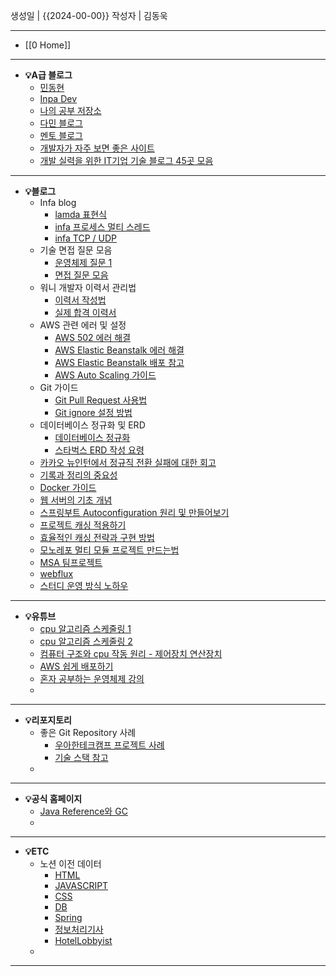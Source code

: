 생성일 | {{2024-00-00}}
작성자 | 김동욱

---
- [[0 Home]]

---
- **💡A급 블로그**
	- [민동현](https://donghyeon.dev/)
	- [Inpa Dev](https://inpa.tistory.com/)
	- [나의 공부 저장소]( https://programforlife.tistory.com/)
	- [다민 블로그](https://www.jeong-min.com/52-gatsby-blog/)
	- [멘토 블로그](https://minkukjo.github.io/framework/2020/12/18/Spring-142/)
	- [개발자가 자주 보면 좋은 사이트](https://brunch.co.kr/@skykamja24/639)
	- [개발 실력을 위한 IT기업 기술 블로그 45곳 모음](https://brunch.co.kr/@sicle-official/35)
---
- **💡블로그**
	- Infa blog
		- [lamda 표현식](https://inpa.tistory.com/entry/%E2%98%95-Lambda-Expression)
		- [infa 프로세스 멀티 스레드](https://inpa.tistory.com/entry/%F0%9F%91%A9%E2%80%8D%F0%9F%92%BB-%ED%94%84%EB%A1%9C%EC%84%B8%EC%8A%A4-%E2%9A%94%EF%B8%8F-%EC%93%B0%EB%A0%88%EB%93%9C-%EC%B0%A8%EC%9D%B4)
		- [infa TCP / UDP](https://inpa.tistory.com/entry/NW-%F0%9F%8C%90-%EC%95%84%EC%A7%81%EB%8F%84-%EB%AA%A8%ED%98%B8%ED%95%9C-TCP-UDP-%EA%B0%9C%EB%85%90-%E2%9D%93-%EC%89%BD%EA%B2%8C-%EC%9D%B4%ED%95%B4%ED%95%98%EC%9E%90)
	- 기술 면접 질문 모음
		- [운영체제 질문 1](https://velog.io/@min9288/%EB%B0%B1%EC%97%94%EB%93%9C-%EA%B0%9C%EB%B0%9C-%EB%A9%B4%EC%A0%91-%EC%A7%88%EB%AC%B8%EC%9A%B4%EC%98%81%EC%B2%B4%EC%A0%9C)
	    - [면접 질문 모음](https://dev-coco.tistory.com/159)
	- 워니 개발자 이력서 관리법
		- [이력서 작성법](https://wonny.space/writing/work/engineer-resume)
		- [실제 합격 이력서](https://wonny-log.notion.site/Wonny-Public-c2f8051bfb574f349406a30d2bc71a45)
	- AWS 관련 에러 및 설정
	    - [AWS 502 에러 해결](https://choo.oopy.io/0563a1cd-17b0-4513-9e59-49f0bd89834b)
	    - [AWS Elastic Beanstalk 에러 해결](https://billtech.tistory.com/23?utm_source=chatgpt.com)
	    - [AWS Elastic Beanstalk 배포 참고](https://velog.io/@bbamjoong/AWS-Java-SpringBoot-Elastic-BeanStalk-%EB%B0%B0%ED%8F%AC-%ED%94%84%EB%A1%9C%EC%A0%9D%ED%8A%B8-3%EC%9D%BC%EA%B0%84%EC%9D%98-%EC%82%BD%EC%A7%88)
	    - [AWS Auto Scaling 가이드](https://inpa.tistory.com/entry/AWS-%F0%9F%93%9A-EC2-%EC%98%A4%ED%86%A0-%EC%8A%A4%EC%BC%80%EC%9D%BC%EB%A7%81-ELB-%EB%A1%9C%EB%93%9C-%EB%B0%B8%EB%9F%B0%EC%84%9C-%EA%B0%9C%EB%85%90-%EA%B5%AC%EC%B6%95-%EC%84%B8%ED%8C%85-%F0%9F%92%AF-%EC%A0%95%EB%A6%AC)
	- Git 가이드
	    - [Git Pull Request 사용법](https://wayhome25.github.io/git/2017/07/08/git-first-pull-request-story/)
	    - [Git ignore 설정 방법](https://pixx.tistory.com/384)
	- 데이터베이스 정규화 및 ERD
	    - [데이터베이스 정규화](https://mangkyu.tistory.com/110)
	    - [스타벅스 ERD 작성 요령](https://velog.io/@jcinsh/%EB%8D%B0%EC%9D%B4%ED%84%B0%EB%B2%A0%EC%9D%B4%EC%8A%A4-%EC%8A%A4%ED%83%80%EB%B2%85%EC%8A%A4-%EA%B3%BC%EC%A0%9C)
	- [카카오 뉴인턴에서 정규직 전환 실패에 대한 회고](https://zorba91.tistory.com/286)
	- [기록과 정리의 중요성](https://jojoldu.tistory.com/)
    - [Docker 가이드](https://special-seat-581.notion.site/Docker-f93316d8eb944ce98daa8312039ef72e)
    - [웹 서버의 기초 개념](https://velog.io/@josworks27/%EC%9B%B9-%EC%84%9C%EB%B2%84Server%EC%9D%98-%EA%B8%B0%EC%B4%88-%EA%B0%9C%EB%85%90)
	- [스프링부트 Autoconfiguration 원리 및 만들어보기](https://donghyeon.dev/spring/2020/08/01/%EC%8A%A4%ED%94%84%EB%A7%81%EB%B6%80%ED%8A%B8%EC%9D%98-AutoConfiguration%EC%9D%98-%EC%9B%90%EB%A6%AC-%EB%B0%8F-%EB%A7%8C%EB%93%A4%EC%96%B4-%EB%B3%B4%EA%B8%B0/)
	- [프로젝트 캐싱 적용하기](https://kerobero.tistory.com/35)
	- [효율적인 캐싱 전략과 구현 방법](https://f-lab.kr/insight/effective-caching-strategies-20240620)
	- [모노레포 멀티 모듈 프로젝트 만드는법](https://umbum.dev/1177/)
	- [MSA 팀프로젝트](https://techblog.lotteon.com/%EB%89%B4%EC%98%A8%EC%9D%B4%EB%93%A4%EC%9D%98-%EC%B2%AB-msa-%EC%84%9C%EB%B9%84%EC%8A%A4-%EB%8F%84%EC%A0%84%EA%B8%B0-d336186a7e31)
	- [webflux](https://gratis-bread-c6b.notion.site/WebFlux-144c300c8414803ca71dec614b966aa2)
	- [스터디 운영 방식 노하우](https://studywithowl.tistory.com/entry/%EC%95%8C%EA%B3%A0%EB%A6%AC%EC%A6%98-%EC%8A%A4%ED%84%B0%EB%94%94-%EC%9A%B4%EC%98%81-%EB%B0%A9%EC%8B%9D-%ED%8C%81-feat-%EC%95%8C%EA%B3%A0%EB%A6%AC%EC%A6%98-%EA%B3%B5%EB%B6%80-%EA%BF%80%ED%8C%81)

---
- **💡유튜브**
	- [cpu 알고리즘 스케줄링 1](https://www.youtube.com/watch?v=w1z6WCyMdhQ)
	- [cpu 알고리즘 스케줄링 2](https://www.youtube.com/watch?v=LgEY4ghpTJI)
	- [컴퓨터 구조와 cpu 작동 원리 - 제어장치 연산장치](https://www.youtube.com/watch?v=mJpwUPqpxhw)
	- [AWS 쉽게 배포하기](https://www.youtube.com/watch?v=cOUhREAWJNw)
    - [혼자 공부하는 운영체제 강의](https://www.youtube.com/watch?v=bls_GjX-4U8&list=PLVsNizTWUw7FCS83JhC1vflK8OcLRG0Hl)
    - 
---
- **💡리포지토리**
	- 좋은 Git Repository 사례
	    - [우아한테크캠프 프로젝트 사례](https://github.com/woowacourse-teams/2022-pickpick)
	    - [기술 스택 참고](https://github.com/midaslmg94/wing-project-msa)
	- 
---
- **💡공식 홈페이지**
	- [Java Reference와 GC](https://d2.naver.com/helloworld/329631)
	- 
---
- **💡ETC**
	- 노션 이전 데이터
		- [HTML](https://www.notion.so/HTML-38c0253a06da4d96aea187ddc0850f3d?pvs=21)
		- [JAVASCRIPT](https://www.notion.so/JAVASCRIPT-3e6c185a97f74ea79e58c0c01d57856e?pvs=21)
		- [CSS](https://www.notion.so/CSS-0acbf7864e83464a9e66f275437446e8?pvs=21)
		- [DB](https://www.notion.so/DB-36755b54970945ada1188b60ecdb7ccb?pvs=21)
		- [Spring](https://www.notion.so/Spring-ccd599184e0f45879d5734c5c1f249ce?pvs=21)
		- [정보처리기사](https://www.notion.so/e98cef12c3134e43b107451301ea41f0?pvs=21)
		- [HotelLobbyist](https://www.notion.so/HotelLobbyist-7914fa86b5874481a371bb64259ed889?pvs=21)
	- 
---

